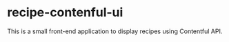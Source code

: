 # recipe-contenful-ui
This is a small front-end application to display recipes using Contentful API.
